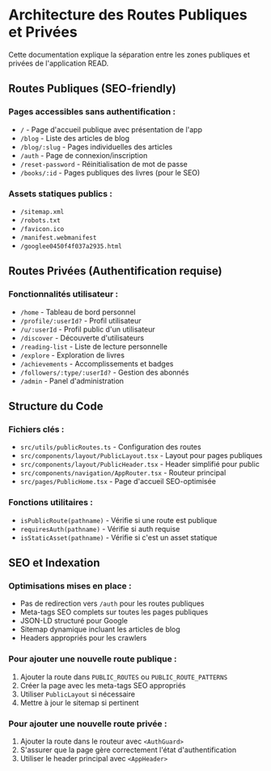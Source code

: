 
# Architecture des Routes Publiques et Privées

Cette documentation explique la séparation entre les zones publiques et privées de l'application READ.

## Routes Publiques (SEO-friendly)

### Pages accessibles sans authentification :
- `/` - Page d'accueil publique avec présentation de l'app
- `/blog` - Liste des articles de blog
- `/blog/:slug` - Pages individuelles des articles
- `/auth` - Page de connexion/inscription
- `/reset-password` - Réinitialisation de mot de passe
- `/books/:id` - Pages publiques des livres (pour le SEO)

### Assets statiques publics :
- `/sitemap.xml`
- `/robots.txt`
- `/favicon.ico`
- `/manifest.webmanifest`
- `/googlee0450f4f037a2935.html`

## Routes Privées (Authentification requise)

### Fonctionnalités utilisateur :
- `/home` - Tableau de bord personnel
- `/profile/:userId?` - Profil utilisateur
- `/u/:userId` - Profil public d'un utilisateur
- `/discover` - Découverte d'utilisateurs
- `/reading-list` - Liste de lecture personnelle
- `/explore` - Exploration de livres
- `/achievements` - Accomplissements et badges
- `/followers/:type/:userId?` - Gestion des abonnés
- `/admin` - Panel d'administration

## Structure du Code

### Fichiers clés :
- `src/utils/publicRoutes.ts` - Configuration des routes
- `src/components/layout/PublicLayout.tsx` - Layout pour pages publiques
- `src/components/layout/PublicHeader.tsx` - Header simplifié pour public
- `src/components/navigation/AppRouter.tsx` - Routeur principal
- `src/pages/PublicHome.tsx` - Page d'accueil SEO-optimisée

### Fonctions utilitaires :
- `isPublicRoute(pathname)` - Vérifie si une route est publique
- `requiresAuth(pathname)` - Vérifie si auth requise
- `isStaticAsset(pathname)` - Vérifie si c'est un asset statique

## SEO et Indexation

### Optimisations mises en place :
- Pas de redirection vers `/auth` pour les routes publiques
- Meta-tags SEO complets sur toutes les pages publiques
- JSON-LD structuré pour Google
- Sitemap dynamique incluant les articles de blog
- Headers appropriés pour les crawlers

### Pour ajouter une nouvelle route publique :
1. Ajouter la route dans `PUBLIC_ROUTES` ou `PUBLIC_ROUTE_PATTERNS`
2. Créer la page avec les meta-tags SEO appropriés
3. Utiliser `PublicLayout` si nécessaire
4. Mettre à jour le sitemap si pertinent

### Pour ajouter une nouvelle route privée :
1. Ajouter la route dans le routeur avec `<AuthGuard>`
2. S'assurer que la page gère correctement l'état d'authentification
3. Utiliser le header principal avec `<AppHeader>`
